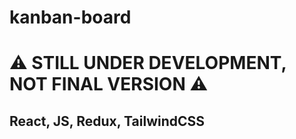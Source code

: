 # kanban-board

# ⚠️ STILL UNDER DEVELOPMENT, NOT FINAL VERSION ⚠️

## React, JS, Redux, TailwindCSS
